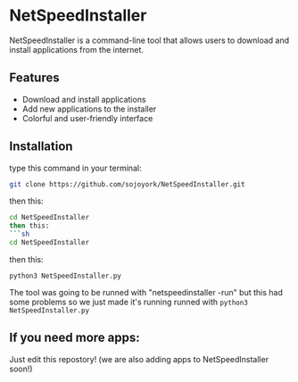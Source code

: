 # NetSpeedInstaller
NetSpeedInstaller is a command-line tool that allows users to download and install applications from the internet. 

## Features
- Download and install applications
- Add new applications to the installer
- Colorful and user-friendly interface

## Installation
type this command in your terminal:
```sh
git clone https://github.com/sojoyork/NetSpeedInstaller.git
```
then this:
```sh
cd NetSpeedInstaller
then this:
```sh
cd NetSpeedInstaller
```
then this:
```shh
python3 NetSpeedInstaller.py
```
The tool was going to be runned with "netspeedinstaller -run" but this had some problems so we just made it's running runned with `python3 NetSpeedInstaller.py`
## If you need more apps:
Just edit this repostory! (we are also adding apps to NetSpeedInstaller soon!)
